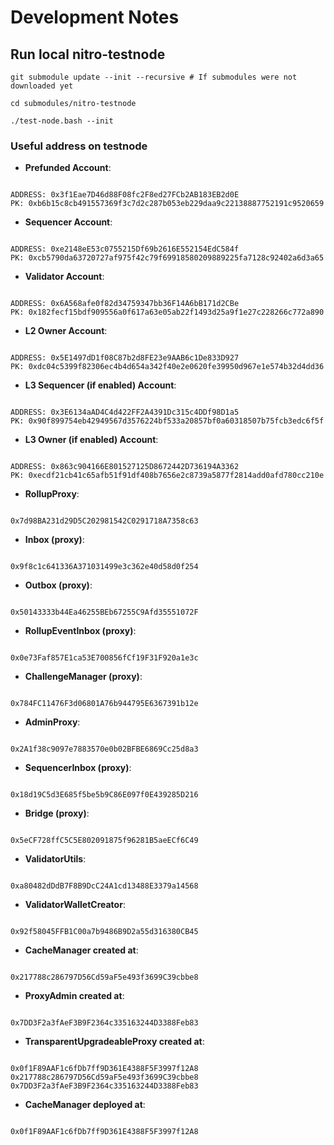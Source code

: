 # Development Notes

## Run local nitro-testnode

```
git submodule update --init --recursive # If submodules were not downloaded yet

cd submodules/nitro-testnode

./test-node.bash --init
```

### Useful address on testnode

- **Prefunded Account**:

```

ADDRESS: 0x3f1Eae7D46d88F08fc2F8ed27FCb2AB183EB2d0E
PK: 0xb6b15c8cb491557369f3c7d2c287b053eb229daa9c22138887752191c9520659

```

- **Sequencer Account**:

```

ADDRESS: 0xe2148eE53c0755215Df69b2616E552154EdC584f
PK: 0xcb5790da63720727af975f42c79f69918580209889225fa7128c92402a6d3a65

```

- **Validator Account**:

```

ADDRESS: 0x6A568afe0f82d34759347bb36F14A6bB171d2CBe
PK: 0x182fecf15bdf909556a0f617a63e05ab22f1493d25a9f1e27c228266c772a890

```

- **L2 Owner Account**:

```

ADDRESS: 0x5E1497dD1f08C87b2d8FE23e9AAB6c1De833D927
PK: 0xdc04c5399f82306ec4b4d654a342f40e2e0620fe39950d967e1e574b32d4dd36

```

- **L3 Sequencer (if enabled) Account**:

```

ADDRESS: 0x3E6134aAD4C4d422FF2A4391Dc315c4DDf98D1a5
PK: 0x90f899754eb42949567d3576224bf533a20857bf0a60318507b75fcb3edc6f5f

```

- **L3 Owner (if enabled) Account**:

```

ADDRESS: 0x863c904166E801527125D8672442D736194A3362
PK: 0xecdf21cb41c65afb51f91df408b7656e2c8739a5877f2814add0afd780cc210e

```

- **RollupProxy**:

```

0x7d98BA231d29D5C202981542C0291718A7358c63

```

- **Inbox (proxy)**:

```

0x9f8c1c641336A371031499e3c362e40d58d0f254

```

- **Outbox (proxy)**:

```

0x50143333b44Ea46255BEb67255C9Afd35551072F

```

- **RollupEventInbox (proxy)**:

```

0x0e73Faf857E1ca53E700856fCf19F31F920a1e3c

```

- **ChallengeManager (proxy)**:

```

0x784FC11476F3d06801A76b944795E6367391b12e

```

- **AdminProxy**:

```

0x2A1f38c9097e7883570e0b02BFBE6869Cc25d8a3

```

- **SequencerInbox (proxy)**:

```

0x18d19C5d3E685f5be5b9C86E097f0E439285D216

```

- **Bridge (proxy)**:

```

0x5eCF728ffC5C5E802091875f96281B5aeECf6C49

```

- **ValidatorUtils**:

```

0xa80482dDdB7F8B9DcC24A1cd13488E3379a14568

```

- **ValidatorWalletCreator**:

```

0x92f58045FFB1C00a7b9486B9D2a55d316380CB45

```

- **CacheManager created at**:

```

0x217788c286797D56Cd59aF5e493f3699C39cbbe8

```

- **ProxyAdmin created at**:

```

0x7DD3F2a3fAeF3B9F2364c335163244D3388Feb83

```

- **TransparentUpgradeableProxy created at**:

```

0x0f1F89AAF1c6fDb7ff9D361E4388F5F3997f12A8
0x217788c286797D56Cd59aF5e493f3699C39cbbe8
0x7DD3F2a3fAeF3B9F2364c335163244D3388Feb83

```

- **CacheManager deployed at**:

```

0x0f1F89AAF1c6fDb7ff9D361E4388F5F3997f12A8

```
